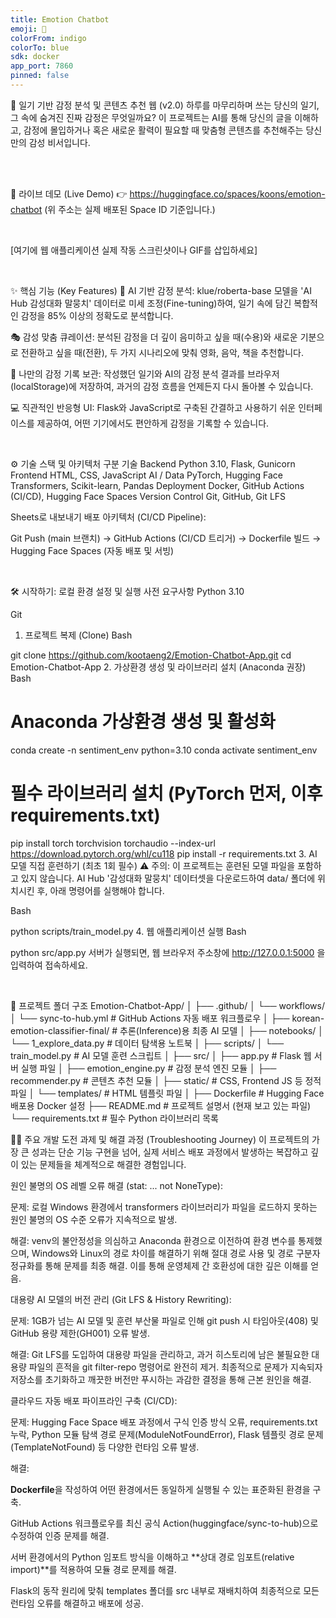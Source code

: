 ```yaml
---
title: Emotion Chatbot
emoji: 🤗
colorFrom: indigo
colorTo: blue
sdk: docker
app_port: 7860
pinned: false
---
```

🤖 일기 기반 감정 분석 및 콘텐츠 추천 웹 (v2.0)
하루를 마무리하며 쓰는 당신의 일기, 그 속에 숨겨진 진짜 감정은 무엇일까요?
이 프로젝트는 AI를 통해 당신의 글을 이해하고, 감정에 몰입하거나 혹은 새로운 활력이 필요할 때 맞춤형 콘텐츠를 추천해주는 당신만의 감성 비서입니다.

<br>

<br>

🚀 라이브 데모 (Live Demo)
👉 https://huggingface.co/spaces/koons/emotion-chatbot
(위 주소는 실제 배포된 Space ID 기준입니다.)

<br>

[여기에 웹 애플리케이션 실제 작동 스크린샷이나 GIF를 삽입하세요]

<br>

✨ 핵심 기능 (Key Features)
🤖 AI 기반 감정 분석: klue/roberta-base 모델을 'AI Hub 감성대화 말뭉치' 데이터로 미세 조정(Fine-tuning)하여, 일기 속에 담긴 복합적인 감정을 85% 이상의 정확도로 분석합니다.

🎭 감성 맞춤 큐레이션: 분석된 감정을 더 깊이 음미하고 싶을 때(수용)와 새로운 기분으로 전환하고 싶을 때(전환), 두 가지 시나리오에 맞춰 영화, 음악, 책을 추천합니다.

📔 나만의 감정 기록 보관: 작성했던 일기와 AI의 감정 분석 결과를 브라우저(localStorage)에 저장하여, 과거의 감정 흐름을 언제든지 다시 돌아볼 수 있습니다.

💻 직관적인 반응형 UI: Flask와 JavaScript로 구축된 간결하고 사용하기 쉬운 인터페이스를 제공하여, 어떤 기기에서도 편안하게 감정을 기록할 수 있습니다.

<br>

⚙️ 기술 스택 및 아키텍처
구분	기술
Backend	Python 3.10, Flask, Gunicorn
Frontend	HTML, CSS, JavaScript
AI / Data	PyTorch, Hugging Face Transformers, Scikit-learn, Pandas
Deployment	Docker, GitHub Actions (CI/CD), Hugging Face Spaces
Version Control	Git, GitHub, Git LFS

Sheets로 내보내기
배포 아키텍처 (CI/CD Pipeline):

Git Push (main 브랜치) → GitHub Actions (CI/CD 트리거) → Dockerfile 빌드 → Hugging Face Spaces (자동 배포 및 서빙)

<br>

🛠️ 시작하기: 로컬 환경 설정 및 실행
사전 요구사항
Python 3.10

Git

1. 프로젝트 복제 (Clone)
Bash

git clone https://github.com/kootaeng2/Emotion-Chatbot-App.git
cd Emotion-Chatbot-App
2. 가상환경 생성 및 라이브러리 설치 (Anaconda 권장)
Bash

# Anaconda 가상환경 생성 및 활성화
conda create -n sentiment_env python=3.10
conda activate sentiment_env

# 필수 라이브러리 설치 (PyTorch 먼저, 이후 requirements.txt)
pip install torch torchvision torchaudio --index-url https://download.pytorch.org/whl/cu118
pip install -r requirements.txt
3. AI 모델 직접 훈련하기 (최초 1회 필수)
⚠️ 주의: 이 프로젝트는 훈련된 모델 파일을 포함하고 있지 않습니다. AI Hub '감성대화 말뭉치' 데이터셋을 다운로드하여 data/ 폴더에 위치시킨 후, 아래 명령어를 실행해야 합니다.

Bash

python scripts/train_model.py
4. 웹 애플리케이션 실행
Bash

python src/app.py
서버가 실행되면, 웹 브라우저 주소창에 http://127.0.0.1:5000 을 입력하여 접속하세요.

<br>

📂 프로젝트 폴더 구조
Emotion-Chatbot-App/
│
├── .github/
│   └── workflows/
│       └── sync-to-hub.yml    # GitHub Actions 자동 배포 워크플로우
│
├── korean-emotion-classifier-final/ # 추론(Inference)용 최종 AI 모델
│
├── notebooks/
│   └── 1_explore_data.py    # 데이터 탐색용 노트북
│
├── scripts/
│   └── train_model.py       # AI 모델 훈련 스크립트
│
├── src/
│   ├── app.py               # Flask 웹 서버 실행 파일
│   ├── emotion_engine.py    # 감정 분석 엔진 모듈
│   ├── recommender.py       # 콘텐츠 추천 모듈
│   ├── static/              # CSS, Frontend JS 등 정적 파일
│   └── templates/           # HTML 템플릿 파일
│
├── Dockerfile               # Hugging Face 배포용 Docker 설정
├── README.md                # 프로젝트 설명서 (현재 보고 있는 파일)
└── requirements.txt         # 필수 Python 라이브러리 목록
<br>

🧗‍♂️ 주요 개발 도전 과제 및 해결 과정 (Troubleshooting Journey)
이 프로젝트의 가장 큰 성과는 단순 기능 구현을 넘어, 실제 서비스 배포 과정에서 발생하는 복잡하고 깊이 있는 문제들을 체계적으로 해결한 경험입니다.

원인 불명의 OS 레벨 오류 해결 (stat: ... not NoneType):

문제: 로컬 Windows 환경에서 transformers 라이브러리가 파일을 로드하지 못하는 원인 불명의 OS 수준 오류가 지속적으로 발생.

해결: venv의 불안정성을 의심하고 Anaconda 환경으로 이전하여 환경 변수를 통제했으며, Windows와 Linux의 경로 차이를 해결하기 위해 절대 경로 사용 및 경로 구분자 정규화를 통해 문제를 최종 해결. 이를 통해 운영체제 간 호환성에 대한 깊은 이해를 얻음.

대용량 AI 모델의 버전 관리 (Git LFS & History Rewriting):

문제: 1GB가 넘는 AI 모델 및 훈련 부산물 파일로 인해 git push 시 타임아웃(408) 및 GitHub 용량 제한(GH001) 오류 발생.

해결: Git LFS를 도입하여 대용량 파일을 관리하고, 과거 히스토리에 남은 불필요한 대용량 파일의 흔적을 git filter-repo 명령어로 완전히 제거. 최종적으로 문제가 지속되자 저장소를 초기화하고 깨끗한 버전만 푸시하는 과감한 결정을 통해 근본 원인을 해결.

클라우드 자동 배포 파이프라인 구축 (CI/CD):

문제: Hugging Face Space 배포 과정에서 구식 인증 방식 오류, requirements.txt 누락, Python 모듈 탐색 경로 문제(ModuleNotFoundError), Flask 템플릿 경로 문제(TemplateNotFound) 등 다양한 런타임 오류 발생.

해결:

**Dockerfile**을 작성하여 어떤 환경에서든 동일하게 실행될 수 있는 표준화된 환경을 구축.

GitHub Actions 워크플로우를 최신 공식 Action(huggingface/sync-to-hub)으로 수정하여 인증 문제를 해결.

서버 환경에서의 Python 임포트 방식을 이해하고 **상대 경로 임포트(relative import)**를 적용하여 모듈 경로 문제를 해결.

Flask의 동작 원리에 맞춰 templates 폴더를 src 내부로 재배치하여 최종적으로 모든 런타임 오류를 해결하고 배포에 성공.